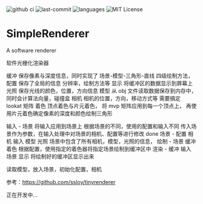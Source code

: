 ![github ci](https://github.com/Simple-XX/SimpleKernel/workflows/CMake/badge.svg)
![last-commit](https://img.shields.io/github/last-commit/google/skia.svg)
![languages](https://img.shields.io/github/languages/count/badges/shields.svg)
![MIT License](https://img.shields.io/github/license/mashape/apistatus.svg)

# SimpleRenderer

A software renderer

软件光栅化渲染器

缓冲
 保存像素与深度信息，同时实现了 场景-模型-三角形-直线 四级绘制方法，
配置
 保存了全局的信息 分辨率，绘制方法等
显示
 将缓冲区的数据显示到屏幕上
光照
 保存光线的颜色，位置，方向信息
模型
 从 obj 文件读取数据保存到内存中，同时会计算法向量，碰撞盒
相机
 相机的位置，方向，移动方式等
 需要搞定 lookat 矩阵
着色
 顶点着色与片元着色，
 将 mvp 矩阵应用到每一个顶点上，
 再使用片元着色确定像素的深度和颜色绘制三角形

输入 - 场景
 将输入应用到场景上
 根据场景的不同，使用的配置和输入不同
 传入场景作为参数，在输入处理中对场景的相机、配置等进行修改
 done
场景 - 配置 相机 输入 模型 光照
 场景中包含了所有相机，模型，光照的信息，
绘制 - 场景 缓冲 着色
 根据配置，使用指定的着色器将指定场景绘制到缓冲区中
渲染 - 缓冲 输入 场景 显示
 将绘制好的缓冲区显示出来

读取模型，放入场景，初始化配置，相机

参考：https://github.com/ssloy/tinyrenderer

正在开发中...
